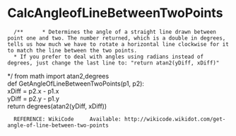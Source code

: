 # CalcAngleofLineBetweenTwoPoints
      /**      * Determines the angle of a straight line drawn between point one and two. The number returned, which is a double in degrees, tells us how much we have to rotate a horizontal line clockwise for it to match the line between the two points.     
      * If you prefer to deal with angles using radians instead of degrees, just change the last line to: "return atan2(yDiff, xDiff)"    
      
      
   */ from math import atan2,degrees      
      def GetAngleOfLineBetweenTwoPoints(p1, p2):         
      xDiff = p2.x - p1.x         
      yDiff = p2.y - p1.y         
      return degrees(atan2(yDiff, xDiff))                       
      
      REFERENCE: WikiCode     Available: http://wikicode.wikidot.com/get-angle-of-line-between-two-points     
